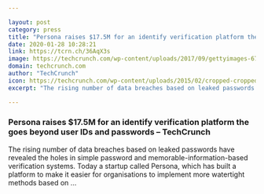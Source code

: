 ```yaml
---

layout: post
category: press
title: "Persona raises $17.5M for an identify verification platform the goes beyond user IDs and passwords"
date: 2020-01-28 10:28:21
link: https://tcrn.ch/36AqX3s
image: https://techcrunch.com/wp-content/uploads/2017/09/gettyimages-679539624.jpg?w=711
domain: techcrunch.com
author: "TechCrunch"
icon: https://techcrunch.com/wp-content/uploads/2015/02/cropped-cropped-favicon-gradient.png?w=180
excerpt: "The rising number of data breaches based on leaked passwords have revealed the holes in simple password and memorable-information-based verification systems. Today a startup called Persona, which has built a platform to make it easier for organisations to implement more watertight methods based on …"

---
```


### Persona raises $17.5M for an identify verification platform the goes beyond user IDs and passwords – TechCrunch

The rising number of data breaches based on leaked passwords have revealed the holes in simple password and memorable-information-based verification systems. Today a startup called Persona, which has built a platform to make it easier for organisations to implement more watertight methods based on …